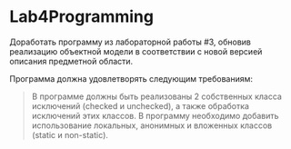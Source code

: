 # Lab4Programming
Доработать программу из лабораторной работы #3, обновив реализацию объектной модели в соответствии с новой версией описания предметной области.

Программа должна удовлетворять следующим требованиям:

  > В программе должны быть реализованы 2 собственных класса исключений (checked и unchecked), а также обработка исключений этих классов.
  > В программу необходимо добавить использование локальных, анонимных и вложенных классов (static и non-static).
